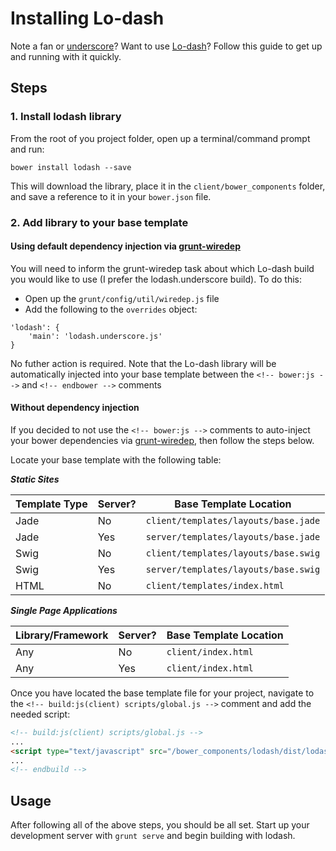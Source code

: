 # Installing Lo-dash
Note a fan or [underscore](http://underscorejs.org/)? Want to use [Lo-dash](http://lodash.com/)? Follow this guide to get up and running with it quickly.

## Steps

### 1. Install lodash library
From the root of you project folder, open up a terminal/command prompt and run:

```
bower install lodash --save
```

This will download the library, place it in the `client/bower_components` folder, and save a reference to it in your `bower.json` file.

### 2. Add library to your base template

#### Using default dependency injection via [grunt-wiredep](https://github.com/stephenplusplus/grunt-wiredep)

You will need to inform the grunt-wiredep task about which Lo-dash build you would like to use (I prefer the lodash.underscore build). To do this:

- Open up the `grunt/config/util/wiredep.js` file
- Add the following to the `overrides` object:

```
'lodash': {
    'main': 'lodash.underscore.js'
}
```

No futher action is required. Note that the Lo-dash library will be automatically injected into your base template between the `<!-- bower:js -->` and `<!-- endbower -->` comments

#### Without dependency injection

If you decided to not use the `<!-- bower:js -->` comments to auto-inject your bower dependencies via [grunt-wiredep](https://github.com/stephenplusplus/grunt-wiredep), then follow the steps below.

Locate your base template with the following table:

***Static Sites***

|Template Type | Server? | Base Template Location
|---------|---------------|---------
|Jade | No  | `client/templates/layouts/base.jade`
|Jade | Yes | `server/templates/layouts/base.jade`
|Swig | No |`client/templates/layouts/base.swig`
|Swig | Yes | `server/templates/layouts/base.swig`
|HTML | No | `client/templates/index.html`

***Single Page Applications***

|Library/Framework | Server? | Base Template Location
|---------|---------------|---------
|Any | No  | `client/index.html`
|Any | Yes | `client/index.html`

Once you have located the base template file for your project, navigate to the `<!-- build:js(client) scripts/global.js -->` comment and add the needed script:

```html
<!-- build:js(client) scripts/global.js -->
...
<script type="text/javascript" src="/bower_components/lodash/dist/lodash.underscore.js"></script>
...
<!-- endbuild -->
```

## Usage
After following all of the above steps, you should be all set. Start up your development server with `grunt serve` and begin building with lodash.
